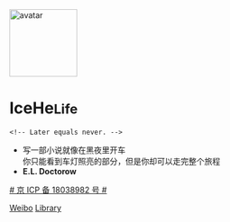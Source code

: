 <img src="https://cdn.icehe.xyz/docsify/avatar-400.png" alt="avatar"  width="120px"/>

<!-- # IceHe <small>Lib</small> -->

# IceHe<small>Life</small>

```
<!-- Later equals never. -->
```

<!-- Done is better than perfect. -->

<!-- - Wiki：Never memorize something that you can look up. -->
<!-- - **Albert Einstein** -->

<!-- - Don't try, just do. Failure is not an option. -->
<!-- - from _Anonymous_ -->

- 写一部小说就像在黑夜里开车<br/>你只能看到车灯照亮的部分，但是你却可以走完整个旅程
- **E.L. Doctorow**

<span class="token comment">[# 京 ICP 备 18038982 号 #](https://beian.miit.gov.cn/)</span>

<!-- - 没有收到新的工作任务，胡乱地工作着、学习着， -->
<!-- - 找不到人生方向，不知道该做什么。 -->
<!-- - 及时行乐？或许只要稍微有点快感的刺激就能凑和地活下去。 -->
<!-- - 做出的选择和行动，就像是受到刺激后的应激反应， -->
<!-- - 毫无意义，了无生趣。 -->
<!-- - 像是沉眠在永恒的噩梦中，无法醒来。 -->

<!-- - 寓意着「远大志向」的名字「志远」 -->
<!-- - 对我而言，就是一个莫大的讽刺。 -->
<!-- - 好想拥有一个衷心的梦想… -->
<!-- - 不再像行尸走肉一样活着。 -->

<!-- - 记于 2019 年 1 月 12 日。 -->

[Weibo](https://weibo.com/icedes)
[Library](/README)

<!-- [🏄 Weibo](https://weibo.com/icedes) -->
<!-- [🎯 About](/timeline/bio.md) -->
<!-- [📚 Library](/README) -->

<!-- Ref : https://docsify.js.org/#/cover -->
